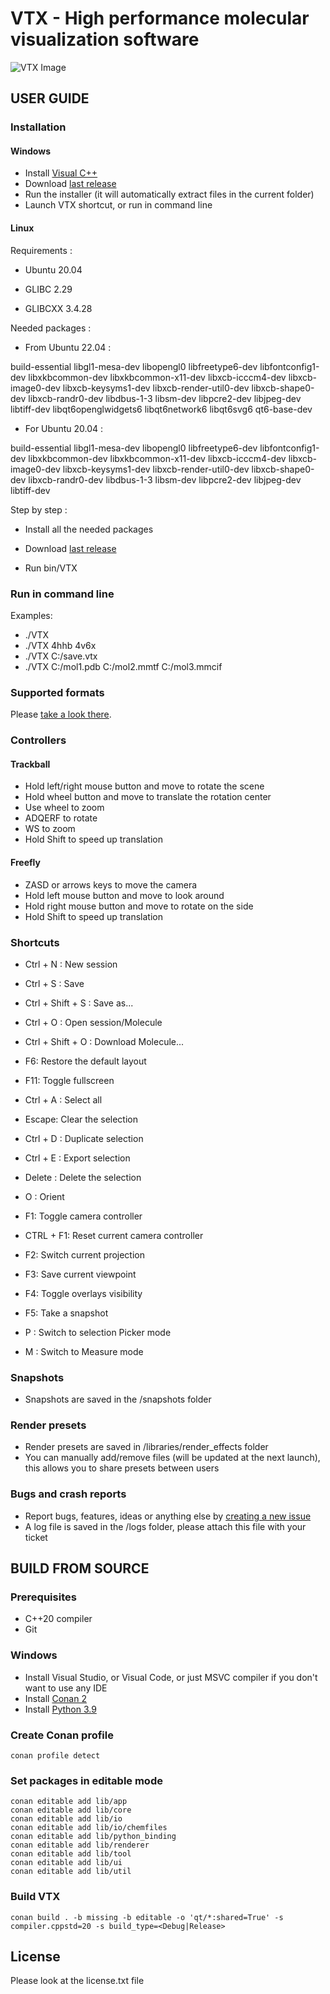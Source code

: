 # VTX - High performance molecular visualization software
![VTX Image](https://vtx.drugdesign.fr/assets/snapshots/2.png)

## USER GUIDE

### Installation

#### Windows

- Install [Visual C++](https://support.microsoft.com/fr-fr/help/2977003/the-latest-supported-visual-c-downloads)
- Download [last release](https://github.com/VTX-Molecular-Visualization/VTX/releases)
- Run the installer (it will automatically extract files in the current folder)
- Launch VTX shortcut, or run in command line

#### Linux

Requirements :

* Ubuntu 20.04

* GLIBC 2.29

* GLIBCXX 3.4.28

Needed packages :

* From Ubuntu 22.04 :

build-essential libgl1-mesa-dev libopengl0 libfreetype6-dev libfontconfig1-dev libxkbcommon-dev libxkbcommon-x11-dev libxcb-icccm4-dev libxcb-image0-dev libxcb-keysyms1-dev libxcb-render-util0-dev libxcb-shape0-dev libxcb-randr0-dev libdbus-1-3 libsm-dev libpcre2-dev libjpeg-dev libtiff-dev libqt6openglwidgets6 libqt6network6 libqt6svg6 qt6-base-dev

* For Ubuntu 20.04 :

build-essential libgl1-mesa-dev libopengl0 libfreetype6-dev libfontconfig1-dev libxkbcommon-dev libxkbcommon-x11-dev libxcb-icccm4-dev libxcb-image0-dev libxcb-keysyms1-dev libxcb-render-util0-dev libxcb-shape0-dev libxcb-randr0-dev libdbus-1-3 libsm-dev libpcre2-dev libjpeg-dev libtiff-dev

Step by step :

- Install all the needed packages

- Download [last release](https://github.com/VTX-Molecular-Visualization/VTX/releases)

- Run bin/VTX

### Run in command line

Examples:
- ./VTX
- ./VTX 4hhb 4v6x
- ./VTX C:/save.vtx
- ./VTX C:/mol1.pdb C:/mol2.mmtf C:/mol3.mmcif

### Supported formats

Please [take a look there](https://chemfiles.org/chemfiles/latest/formats.html).

### Controllers

#### Trackball

- Hold left/right mouse button and move to rotate the scene
- Hold wheel button and move to translate the rotation center
- Use wheel to zoom
- ADQERF to rotate
- WS to zoom
- Hold Shift to speed up translation

#### Freefly

- ZASD or arrows keys to move the camera
- Hold left mouse button and move to look around
- Hold right mouse button and move to rotate on the side
- Hold Shift to speed up translation

### Shortcuts

- Ctrl + N : New session
- Ctrl + S : Save
- Ctrl + Shift + S : Save as...
- Ctrl + O : Open session/Molecule
- Ctrl + Shift + O : Download Molecule...

- F6: Restore the default layout
- F11: Toggle fullscreen

- Ctrl + A : Select all
- Escape: Clear the selection

- Ctrl + D : Duplicate selection
- Ctrl + E : Export selection
- Delete : Delete the selection
- O : Orient

- F1: Toggle camera controller
- CTRL + F1: Reset current camera controller
- F2: Switch current projection
- F3: Save current viewpoint
- F4: Toggle overlays visibility
- F5: Take a snapshot

- P : Switch to selection Picker mode
- M : Switch to Measure mode


### Snapshots

- Snapshots are saved in the /snapshots folder

### Render presets

- Render presets are saved in /libraries/render_effects folder
- You can manually add/remove files (will be updated at the next launch), this allows you to share presets between users

### Bugs and crash reports

- Report bugs, features, ideas or anything else by [creating a new issue](https://gitlab.com/VTX_mol/VTX/-/issues)
- A log file is saved in the /logs folder, please attach this file with your ticket

## BUILD FROM SOURCE

### Prerequisites

- C++20 compiler
- Git

### Windows

- Install Visual Studio, or Visual Code, or just MSVC compiler if you don't want to use any IDE
- Install [Conan 2](https://conan.io/downloads)
- Install [Python 3.9](https://www.python.org/downloads/)

### Create Conan profile

```
conan profile detect
```

### Set packages in editable mode

```
conan editable add lib/app
conan editable add lib/core
conan editable add lib/io
conan editable add lib/io/chemfiles
conan editable add lib/python_binding
conan editable add lib/renderer
conan editable add lib/tool
conan editable add lib/ui
conan editable add lib/util
```

### Build VTX

```
conan build . -b missing -b editable -o 'qt/*:shared=True' -s compiler.cppstd=20 -s build_type=<Debug|Release>
```

## License

Please look at the license.txt file
